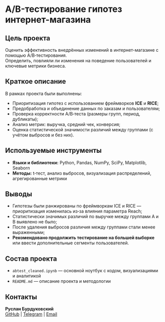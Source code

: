 # A/B-тестирование гипотез интернет-магазина

## Цель проекта

Оценить эффективность внедрённых изменений в интернет-магазине с помощью A/B‑тестирования.  
Определить, повлияли ли изменения на поведение пользователей и ключевые метрики бизнеса.

## Краткое описание

В рамках проекта были выполнены:
- Приоритизация гипотез с использованием фреймворков **ICE** и **RICE**;
- Предобработка и объединение данных по заказам и пользователям;
- Проверка корректности A/B‑теста (размеры групп, период, дубликаты);
- Анализ метрик: выручка, средний чек, конверсия;
- Оценка статистической значимости различий между группами (с учётом выбросов и без них).

## Используемые инструменты

- **Языки и библиотеки:** Python, Pandas, NumPy, SciPy, Matplotlib, Seaborn  
- **Методы:** t‑тест, анализ выбросов, визуализация распределений, агрегированные метрики

## Выводы

- Гипотезы были ранжированы по фреймворкам ICE и RICE — приоритизация изменилась из‑за влияния параметра Reach;
- Статистически значимых различий по выручке между группами A и B выявлено не было;
- После удаления выбросов различия между группами стали менее выраженными;
- **Рекомендовано продолжить тестирование на большей выборке** или ввести дополнительные сегменты пользователей.

## Состав проекта

- `abtest_cleaned.ipynb` — основной ноутбук с кодом, визуализациями и аналитикой
- `README.md` — описание проекта и методологии

## Контакты

**Руслан Бурдуковский**  
[GitHub](https://github.com/...) | [Telegram](https://t.me/...) | [Email](mailto:you@example.com)
